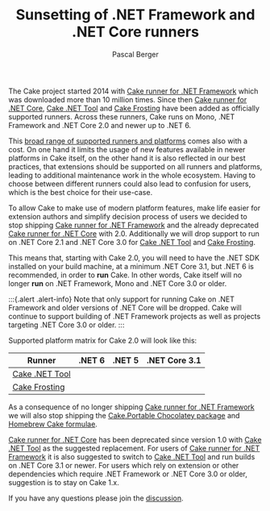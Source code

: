 ﻿---
title: Sunsetting of .NET Framework and .NET Core runners
category: Announcement
author: Pascal Berger
---

The Cake project started 2014 with [Cake runner for .NET Framework] which was downloaded more than 10 million times.
Since then [Cake runner for .NET Core], [Cake .NET Tool] and [Cake Frosting] have been added as officially supported runners.
Across these runners, Cake runs on Mono, .NET Framework and .NET Core 2.0 and newer up to .NET 6.

This [broad range of supported runners and platforms] comes also with a cost.
On one hand it limits the usage of new features available in newer platforms in Cake itself,
on the other hand it is also reflected in our best practices, that extensions should be supported on all runners and platforms,
leading to additional maintenance work in the whole ecosystem.
Having to choose between different runners could also lead to confusion for users, which is the best choice for their use-case.

To allow Cake to make use of modern platform features, make life easier for extension authors and simplify decision process of users
we decided to stop shipping [Cake runner for .NET Framework] and the already deprecated [Cake runner for .NET Core] with 2.0.
Additionally we will drop support to run on .NET Core 2.1 and .NET Core 3.0 for [Cake .NET Tool] and [Cake Frosting].

This means that, starting with Cake 2.0, you will need to have the .NET SDK installed on your build machine, at a minimum .NET Core 3.1,
but .NET 6 is recommended, in order to **run** Cake.
In other words, Cake itself will no longer **run** on .NET Framework, Mono and .NET Core 3.0 or older.

:::{.alert .alert-info}
Note that only support for running Cake on .NET Framework and older versions of .NET Core will be dropped.
Cake will continue to support building of .NET Framework projects as well as projects targeting .NET Core 3.0 or older.
:::

Supported platform matrix for Cake 2.0 will look like this:

| Runner                           | .NET 6 | .NET 5 | .NET Core 3.1 |
|----------------------------------|--------|--------|---------------|
| [Cake .NET Tool]                 | <i class="fa fa-check" style="color:green"></i> | <i class="fa fa-check" style="color:green"></i> | <i class="fa fa-check" style="color:green"></i> |
| [Cake Frosting]                  | <i class="fa fa-check" style="color:green"></i> | <i class="fa fa-check" style="color:green"></i> | <i class="fa fa-check" style="color:green"></i> |

As a consequence of no longer shipping [Cake runner for .NET Framework] we will also stop shipping the [Cake.Portable Chocolatey package]
and [Homebrew Cake formulae].

[Cake runner for .NET Core] has been deprecated since version 1.0 with [Cake .NET Tool] as the suggested replacement.
For users of [Cake runner for .NET Framework] it is also suggested to switch to [Cake .NET Tool] and run builds on .NET Core 3.1 or newer.
For users which rely on extension or other dependencies which require .NET Framework or .NET Core 3.0 or older, suggestion is to stay on Cake 1.x.

If you have any questions please join the [discussion].

[Cake runner for .NET Framework]: /docs/running-builds/runners/cake-runner-for-dotnet-framework
[Cake runner for .NET Core]: /docs/running-builds/runners/cake-runner-for-dotnet-core
[Cake .NET Tool]: /docs/running-builds/runners/dotnet-tool
[Cake Frosting]: /docs/running-builds/runners/cake-frosting
[Cake.Portable Chocolatey package]: https://community.chocolatey.org/packages/cake.portable
[Homebrew Cake formulae]: https://formulae.brew.sh/formula/cake
[broad range of supported runners and platforms]: /docs/running-builds/runners/
[discussion]: https://github.com/cake-build/cake/discussions/???
